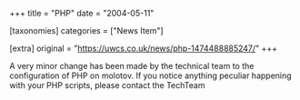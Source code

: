 +++
title = "PHP"
date = "2004-05-11"

[taxonomies]
categories = ["News Item"]

[extra]
original = "https://uwcs.co.uk/news/php-1474488885247/"
+++

A very minor change has been made by the technical team to the configuration of PHP on molotov. If you notice anything peculiar happening with your PHP scripts, please contact the TechTeam

